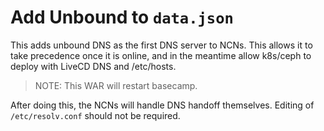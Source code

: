 # Add Unbound to `data.json`

This adds unbound DNS as the first DNS server to NCNs. This allows it to take precedence once it is online, and in the meantime allow k8s/ceph to deploy with LiveCD DNS and /etc/hosts.

> NOTE: This WAR will restart basecamp.

After doing this, the NCNs will handle DNS handoff themselves. Editing of `/etc/resolv.conf` should not be required.

